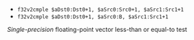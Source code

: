 * `f32v2cmple $aDst0:Dst0+1, $aSrc0:Src0+1, $aSrc1:Src1+1`
* `f32v2cmple $aDst0:Dst0+1, $aSrc0:B, $aSrc1:Src1+1`

*Single-precision* floating-point vector less-than or equal-to test
